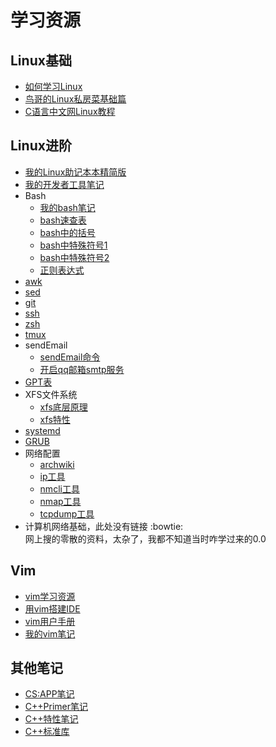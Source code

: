 # 学习资源

## Linux基础
* [如何学习Linux](https://www.zhihu.com/question/20730157)
* [鸟哥的Linux私房菜基础篇](http://linux.vbird.org/linux_basic/)
* [C语言中文网Linux教程](http://m.biancheng.net/linux_tutorial/)

## Linux进阶
* [我的Linux助记本本精简版](http://note.youdao.com/noteshare?id=cf10d6f61b370a1a0a50c5ead18a2b48)
* [我的开发者工具笔记](http://note.youdao.com/noteshare?id=9daf360aa75497bcf8b797bec4c831b9)
* Bash
    * [我的bash笔记](http://note.youdao.com/noteshare?id=f044d029a52d80ff918fb534ba406f0f)
    * [bash速查表](https://github.com/skywind3000/awesome-cheatsheets/blob/master/languages/bash.sh)
    * [bash中的括号](https://www.runoob.com/w3cnote/linux-shell-brackets-features.html)
    * [bash中特殊符号1](https://blog.csdn.net/ljianhui/article/details/9360741)
    * [bash中特殊符号2](https://www.cnblogs.com/OldJack/p/6602666.html)
    * [正则表达式](https://www.cnblogs.com/chensiqiqi/p/6285060.html)
* [awk](https://man.linuxde.net/awk)
* [sed](https://man.linuxde.net/sed)
* [git](https://git-scm.com/book/zh/v1/%E8%B5%B7%E6%AD%A5)
* [ssh](https://wiki.archlinux.org/index.php/Secure_Shell_(%E7%AE%80%E4%BD%93%E4%B8%AD%E6%96%87))
* [zsh](https://wiki.archlinux.org/index.php/Zsh_(%E7%AE%80%E4%BD%93%E4%B8%AD%E6%96%87))
* [tmux](http://louiszhai.github.io/2017/09/30/tmux)
* sendEmail
    * [sendEmail命令](https://blog.51cto.com/ityunwei2017/1713425)
    * [开启qq邮箱smtp服务](https://zhinan.sogou.com/guide/detail/?id=1610040986&rcer=u9PEmtytiU4SEAUUJ)
* [GPT表](http://www.jinbuguo.com/storage/gpt.html)
* XFS文件系统
    * [xfs底层原理](https://blog.csdn.net/scaleqiao/article/details/52098546)
    * [xfs特性](https://baike.sogou.com/m/fullLemma?lid=601556&fromTitle=xfs&rcer=u9PEmtytiU4SEAUUJ)
* [systemd](http://www.jinbuguo.com/systemd/systemd.index.html)
* [GRUB](http://www.jinbuguo.com/linux/grub.cfg.html)
* 网络配置
    * [archwiki](https://wiki.archlinux.org/index.php/%E7%BD%91%E7%BB%9C%E9%85%8D%E7%BD%AE)
    * [ip工具](https://wk.baidu.com/view/48053eeeaeaad1f346933fd3)
    * [nmcli工具](https://access.redhat.com/documentation/zh-cn/red_hat_enterprise_linux/7/html/networking_guide/sec-using_the_networkmanager_command_line_tool_nmcli#sec-Understanding_the_nmcli_Options)
    * [nmap工具](https://blog.csdn.net/aspirationflow/article/details/7694274)
    * [tcpdump工具](https://www.jianshu.com/p/a62ed1bb5b20)
* 计算机网络基础，此处没有链接 :bowtie:  
网上搜的零散的资料，太杂了，我都不知道当时咋学过来的0.0

## Vim
* [vim学习资源](https://github.com/vim-china/hello-vim)
* [用vim搭建IDE](https://github.com/yangyangwithgnu/use_vim_as_ide)
* [vim用户手册](http://yianwillis.github.io/vimcdoc/doc/usr_toc.html)
* [我的vim笔记](http://yianwillis.github.io/vimcdoc/doc/usr_toc.html)

## 其他笔记
* [CS:APP笔记](http://note.youdao.com/noteshare?id=a79ac5e0f8a508c38899caac0ea89c74)
* [C++Primer笔记](http://note.youdao.com/noteshare?id=0f0235f3c461debf10f5a79515329f96)
* [C++特性笔记](http://note.youdao.com/noteshare?id=7e236a03f9b1f9338a46c792fb7c2a19)
* [C++标准库](http://note.youdao.com/noteshare?id=59c95a25f6c344322126434c04419ee1)
